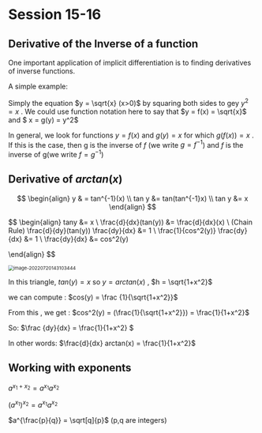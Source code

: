 # Session 15-16

## Derivative of the Inverse of a function

One important application of implicit differentiation is to finding derivatives of inverse functions.

A simple example: 

Simply the equation $y = \sqrt{x} (x>0)$ by squaring both sides to gey $y^2 = x$ . We could use function notation here to say that $y = f(x) = \sqrt{x}$ and $ x = g(y) = y^2$ 

In general, we look for functions $y = f(x)$ and $g(y) = x$ for which $g(f(x)) = x$ . If this is the case, then g is the inverse of $f$ (we write $g = f^{-1}$) and $f$ is the inverse of g(we write $f = g^{-1}$) 

## Derivative of $arctan(x)$

$$
\begin{align}
y & = tan^{-1}(x)
\\ tan y &= tan(tan^{-1}x)
\\ tan y &= x
\end{align}
$$

$$
\begin{align}
tany &= x \\
\frac{d}{dx}(tan(y)) &= \frac{d}{dx}(x) \\
(Chain Rule) \frac{d}{dy}(tan(y)) \frac{dy}{dx} &= 1 \\
\frac{1}{cos^2(y)} \frac{dy}{dx} &= 1 \\
\frac{dy}{dx} &= cos^2(y)

\end{align}
$$

<img src="/Users/beckhol/Library/Application Support/typora-user-images/image-20220720143103444.png" alt="image-20220720143103444" style="zoom:67%;" />

In this triangle, $tan(y) = x$ so $y = arctan(x)$ , $h = \sqrt{1+x^2}$

we can compute :  $cos(y) = \frac {1}{\sqrt{1+x^2}}$

From this , we get : $cos^2(y) = (\frac{1}{\sqrt{1+x^2}}) = \frac{1}{1+x^2}$

So: $\frac {dy}{dx} = \frac{1}{1+x^2} $

In other words:  $\frac{d}{dx} arctan(x) = \frac{1}{1+x^2}$

##  Working with exponents

$a^{x_1+x_2} = a^{x_1}a^{x_2}$

$(a^{x_1})^{x_2} = a^{x_1}a^{x_2}$ 

$a^{\frac{p}{q}} = \sqrt[q]{p}$  (p,q are integers)